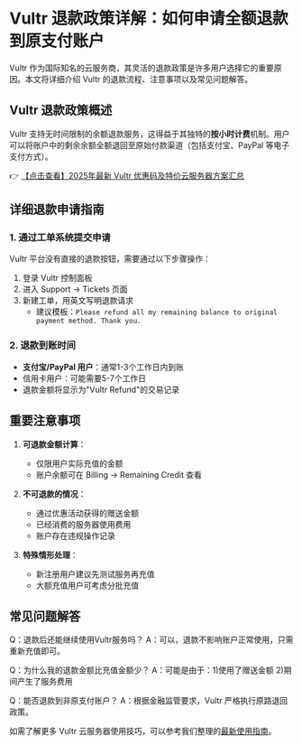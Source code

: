 # Vultr 退款政策详解：如何申请全额退款到原支付账户

Vultr 作为国际知名的云服务商，其灵活的退款政策是许多用户选择它的重要原因。本文将详细介绍 Vultr 的退款流程、注意事项以及常见问题解答。

## Vultr 退款政策概述

Vultr 支持无时间限制的余额退款服务，这得益于其独特的**按小时计费**机制。用户可以将账户中的剩余余额全额退回至原始付款渠道（包括支付宝、PayPal 等电子支付方式）。

👉 [【点击查看】2025年最新 Vultr 优惠码及特价云服务器方案汇总](https://bit.ly/VuLtr)

## 详细退款申请指南

### 1. 通过工单系统提交申请
Vultr 平台没有直接的退款按钮，需要通过以下步骤操作：
1. 登录 Vultr 控制面板
2. 进入 Support → Tickets 页面
3. 新建工单，用英文写明退款请求
   - 建议模板：`Please refund all my remaining balance to original payment method. Thank you.`

### 2. 退款到账时间
- **支付宝/PayPal 用户**：通常1-3个工作日内到账
- 信用卡用户：可能需要5-7个工作日
- 退款金额将显示为"Vultr Refund"的交易记录

## 重要注意事项

1. **可退款金额计算**：
   - 仅限用户实际充值的金额
   - 账户余额可在 Billing → Remaining Credit 查看

2. **不可退款的情况**：
   - 通过优惠活动获得的赠送金额
   - 已经消费的服务器使用费用
   - 账户存在违规操作记录

3. **特殊情形处理**：
   - 新注册用户建议先测试服务再充值
   - 大额充值用户可考虑分批充值

## 常见问题解答

Q：退款后还能继续使用Vultr服务吗？
A：可以，退款不影响账户正常使用，只需重新充值即可。

Q：为什么我的退款金额比充值金额少？
A：可能是由于：1)使用了赠送金额 2)期间产生了服务费用

Q：能否退款到非原支付账户？
A：根据金融监管要求，Vultr 严格执行原路退回政策。

如需了解更多 Vultr 云服务器使用技巧，可以参考我们整理的[最新使用指南](https://bit.ly/VuLtr)。